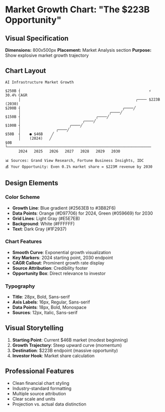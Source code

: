 # Market Growth Chart: "The $223B Opportunity"

## Visual Specification

**Dimensions:** 800x500px
**Placement:** Market Analysis section
**Purpose:** Show explosive market growth trajectory

## Chart Layout

```
AI Infrastructure Market Growth

$250B ┤                                                          ⚡ 30.4% CAGR
      │                                                    ╭──── $223B (2030)
$200B ┤                                              ╭────╱
      │                                        ╭────╱
$150B ┤                                  ╭────╱
      │                            ╭────╱
$100B ┤                      ╭────╱
      │                ╭────╱
$50B  ┤    ● $46B    ╱
      │    (2024)   ╱
$0B   └─────────────────────────────────────────────────────────────────
      2024   2025   2026   2027   2028   2029   2030

📊 Sources: Grand View Research, Fortune Business Insights, IDC
💰 Your Opportunity: Even 0.1% market share = $223M revenue by 2030
```

## Design Elements

### Color Scheme
- **Growth Line**: Blue gradient (#2563EB to #3B82F6)
- **Data Points**: Orange (#D97706) for 2024, Green (#059669) for 2030
- **Grid Lines**: Light Gray (#E5E7EB)
- **Background**: White (#FFFFFF)
- **Text**: Dark Gray (#1F2937)

### Chart Features
- **Smooth Curve**: Exponential growth visualization
- **Key Markers**: 2024 starting point, 2030 endpoint
- **CAGR Callout**: Prominent growth rate display
- **Source Attribution**: Credibility footer
- **Opportunity Box**: Direct relevance to investor

### Typography
- **Title**: 28px, Bold, Sans-serif
- **Axis Labels**: 16px, Regular, Sans-serif
- **Data Points**: 18px, Bold, Monospace
- **Sources**: 12px, Italic, Sans-serif

## Visual Storytelling
1. **Starting Point**: Current $46B market (modest beginning)
2. **Growth Trajectory**: Steep upward curve (momentum)
3. **Destination**: $223B endpoint (massive opportunity)
4. **Investor Hook**: Market share calculation

## Professional Features
- Clean financial chart styling
- Industry-standard formatting
- Multiple source attribution
- Clear scale and units
- Projection vs. actual data distinction